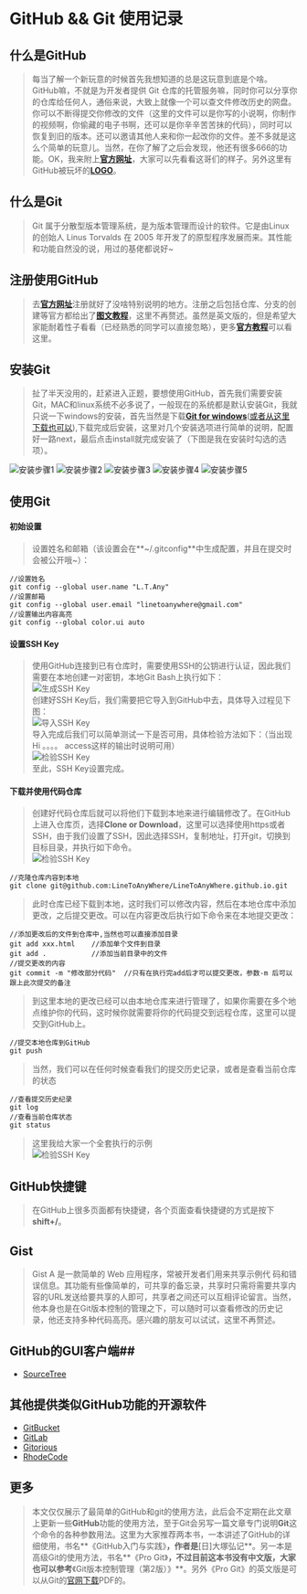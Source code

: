 # GitHub && Git 使用记录 #
## 什么是GitHub ##
> 每当了解一个新玩意的时候首先我想知道的总是这玩意到底是个啥。GitHub嘛，不就是为开发者提供 Git 仓库的托管服务嘛，同时你可以分享你的仓库给任何人，通俗来说，大致上就像一个可以查文件修改历史的网盘。你可以不断得提交你修改的文件（这里的文件可以是你写的小说啊，你制作的视频啊，你偷藏的电子书啊，还可以是你辛辛苦苦抹的代码），同时可以恢复到旧的版本。还可以邀请其他人来和你一起改你的文件。差不多就是这么个简单的玩意儿。当然，在你了解了之后会发现，他还有很多666的功能。OK，我来附上[**官方网址**](https://github.com/)，大家可以先看看这哥们的样子。另外这里有GitHub被玩坏的[**LOGO**](https://octodex.github.com/)。

## 什么是Git ##
> Git 属于分散型版本管理系统，是为版本管理而设计的软件。它是由Linux 的创始人 Linus Torvalds 在 2005 年开发了的原型程序发展而来。其性能和功能自然没的说，用过的基佬都说好~

## 注册使用GitHub ##
> 去[**官方网址**](https://github.com/)注册就好了没啥特别说明的地方。注册之后包括仓库、分支的创建等官方都给出了[**图文教程**](https://guides.github.com/activities/hello-world/)，这里不再赘述。虽然是英文版的，但是希望大家能耐着性子看看（已经熟悉的同学可以直接忽略），更多[**官方教程**](https://guides.github.com/)可以看这里。

## 安装Git ##
> 扯了半天没用的，赶紧进入正题，要想使用GitHub，首先我们需要安装Git，MAC和linux系统不必多说了，一般现在的系统都是默认安装Git，我就只说一下windows的安装，首先当然是下载[**Git for windows**](http://msysgit.github.io/)([或者从这里下载也可以](https://git-scm.com/downloads/)),下载完成后安装，这里对几个安装选项进行简单的说明，配置好一路next，最后点击install就完成安装了（下图是我在安装时勾选的选项）。

![安装步骤1](/Code/Img/Git/git_install1.jpg)
![安装步骤2](/Code/Img/Git/git_install2.jpg)
![安装步骤3](/Code/Img/Git/git_install3.jpg)
![安装步骤4](/Code/Img/Git/git_install4.jpg)
![安装步骤5](/Code/Img/Git/git_install5.jpg)

## 使用Git ##
#### 初始设置 ####
> 设置姓名和邮箱（该设置会在**~/.gitconfig**中生成配置，并且在提交时会被公开哦~）：
```
//设置姓名
git config --global user.name "L.T.Any"
//设置邮箱
git config --global user.email "linetoanywhere@gmail.com"
//设置输出内容高亮
git config --global color.ui auto
```  

#### 设置SSH Key ####
> 使用GitHub连接到已有仓库时，需要使用SSH的公钥进行认证，因此我们需要在本地创建一对密钥，本地Git Bash上执行如下：  
![生成SSH Key](/Code/Img/Git/SSH_Key.gif)  
创建好SSH Key后，我们需要把它导入到GitHub中去，具体导入过程见下图：  
![导入SSH Key](/Code/Img/Git/add_ssh_key.png)  
导入完成后我们可以简单测试一下是否可用，具体检验方法如下：（当出现Hi 。。。。 access这样的输出时说明可用）  
![检验SSH Key](/Code/Img/Git/check_ssh_key.png)  
至此，SSH Key设置完成。  

#### 下载并使用代码仓库 ####
> 创建好代码仓库后就可以将他们下载到本地来进行编辑修改了。在GitHub上进入仓库页，选择**Clone or Download**，这里可以选择使用https或者SSH，由于我们设置了SSH，因此选择SSH，复制地址，打开git，切换到目标目录，并执行如下命令。  
![检验SSH Key](/Code/Img/Git/Clone_Or_Download.png)
```
//克隆仓库内容到本地
git clone git@github.com:LineToAnyWhere/LineToAnyWhere.github.io.git
```
> 此时仓库已经下载到本地，这时我们可以修改内容，然后在本地仓库中添加更改，之后提交更改。可以在内容更改后执行如下命令来在本地提交更改：
```
//添加更改后的文件到仓库中,当然也可以直接添加目录
git add xxx.html    //添加单个文件到目录
git add .           //添加当前目录中的文件
//提交更改的内容
git commit -m "修改部分代码"  //只有在执行完add后才可以提交更改，参数-m 后可以跟上此次提交的备注
```
> 到这里本地的更改已经可以由本地仓库来进行管理了，如果你需要在多个地点维护你的代码，这时候你就需要将你的代码提交到远程仓库，这里可以提交到GitHub上。
```
//提交本地仓库到GitHub
git push
```
> 当然，我们可以在任何时候查看我们的提交历史记录，或者是查看当前仓库的状态
```
//查看提交历史纪录
git log
//查看当前仓库状态
git status
```
> 这里我给大家一个全套执行的示例  
![检验SSH Key](/Code/Img/Git/Use_Git.gif)  

## GitHub快捷键 ##
> 在GitHub上很多页面都有快捷键，各个页面查看快捷键的方式是按下**shift+/**。

## Gist ##
> Gist A 是一款简单的 Web 应用程序，常被开发者们用来共享示例代
码和错误信息。其功能有些像简单的，可共享的备忘录，共享时只需将需要共享内容的URL发送给要共享的人即可，共享者之间还可以互相评论留言。当然，他本身也是在Git版本控制的管理之下，可以随时可以查看修改的历史记录，他还支持多种代码高亮。感兴趣的朋友可以试试，这里不再赘述。

## GitHub的GUI客户端##
* [SourceTree](https://www.sourcetreeapp.com/)

## 其他提供类似GitHub功能的开源软件 ##
* [GitBucket](https://github.com/gitbucket/gitbucket)
* [GitLab](http://gitlabhq.com/)
* [Gitorious](https://gitorious.org/)
* [RhodeCode](https://rhodecode.com/)

## 更多 ##
> 本文仅仅展示了最简单的GitHub和git的使用方法，此后会不定期在此文章上更新一些**GitHub**功能的使用方法，至于Git会另写一篇文章专门说明**Git**这个命令的各种参数用法。这里为大家推荐两本书，一本讲述了GitHub的详细使用，书名**《GitHub入门与实践》**，作者是**[日]大塚弘记**。另一本是高级Git的使用方法，书名**《Pro Git》**，不过目前这本书没有中文版，大家也可以参考**《Git版本控制管理（第2版）》**。另外《Pro Git》的英文版是可以从Git的[官网下载](https://git-scm.com/book/en/v2)PDF的。
